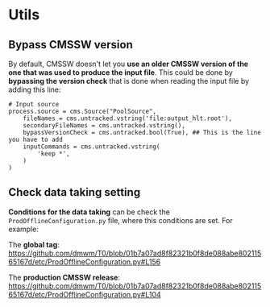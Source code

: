 # Utils

## Bypass CMSSW version
By default, CMSSW doesn't let you **use an older CMSSW version of the one that was used to produce the input file**. This could be done by **bypassing the version check** that is done when reading the input file by adding this line:

```
# Input source
process.source = cms.Source("PoolSource",
    fileNames = cms.untracked.vstring('file:output_hlt.root'),
    secondaryFileNames = cms.untracked.vstring(),
    bypassVersionCheck = cms.untracked.bool(True), ## This is the line you have to add
    inputCommands = cms.untracked.vstring(
        'keep *', 
    )
)
```


## Check data taking setting
**Conditions for the data taking** can be check the ```ProdOfflineConfiguration.py```  file, where this conditions are set. For example:

The **global tag**:
https://github.com/dmwm/T0/blob/01b7a07ad8f82321b0f8de088abe80211565167d/etc/ProdOfflineConfiguration.py#L156

The **production CMSSW release**:
https://github.com/dmwm/T0/blob/01b7a07ad8f82321b0f8de088abe80211565167d/etc/ProdOfflineConfiguration.py#L104
